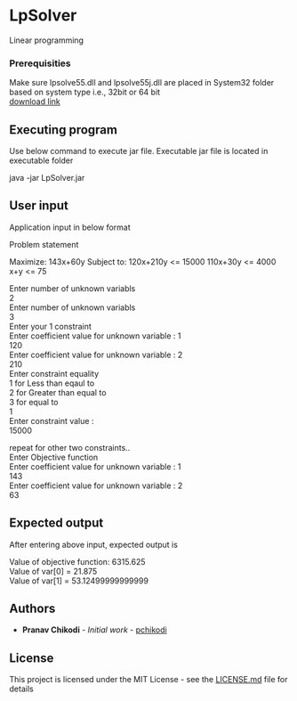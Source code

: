 # LpSolver
Linear programming
 
### Prerequisities

Make sure lpsolve55.dll and lpsolve55j.dll are placed in System32 folder
based on system type i.e., 32bit or 64 bit <br/>
[download link](https://svn.win.tue.nl/trac/prom/export/49/Packages/LpSolve/)

## Executing program
Use below command to execute jar file.
Executable jar file is located in executable folder

java -jar LpSolver.jar

## User input
Application input in below format

Problem statement

Maximize: 143x+60y 
Subject to: 
120x+210y <= 15000
110x+30y <= 4000 
x+y <= 75

Enter number of unknown variabls <br/>
2 <br/>
Enter number of unknown variabls <br/>
3 <br/>
Enter your 1 constraint <br/>
Enter coefficient value for unknown variable : 1 <br/>
120 <br/>
Enter coefficient value for unknown variable : 2 <br/>
210 <br/>
Enter constraint equality <br/>
1 for Less than eqaul to <br/>
2 for Greater than equal to <br/>
3 for equal to <br/>
1 <br/>
Enter constraint value : <br/>
15000 <br/>

repeat for other two constraints.. <br/>
Enter Objective function <br/>
Enter coefficient value for unknown variable : 1 <br/>
143 <br/>
Enter coefficient value for unknown variable : 2 <br/>
63 <br/>

## Expected output

After entering above input, expected output is <br/>

Value of objective function: 6315.625 <br/>
Value of var[0] = 21.875 <br/>
Value of var[1] = 53.12499999999999 <br/>

## Authors

* **Pranav Chikodi** - *Initial work* - [pchikodi](https://github.com/pchikodi)

## License

This project is licensed under the MIT License - see the [LICENSE.md](LICENSE.md) file for details

